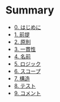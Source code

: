 # Summary

- [0. はじめに](README.md)
- [1. 前提](premise/premise.md)
- [2. 原則](principles/principles.md)
- [3. 一貫性]()
- [4. 名前]()
- [5. ロジック]()
- [6. スコープ]()
- [7. 構造]()
- [8. テスト]()
- [9. コメント]()
